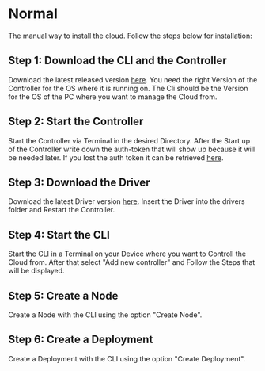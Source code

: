 # Normal

The manual way to install the cloud. Follow the steps below for installation:  

## Step 1: Download the CLI and the Controller  

Download the latest released version [here](https://github.com/HttpRafa/atomic-cloud/releases). You need the right Version of the Controller for the OS where it is running on. The Cli should be the Version for the OS of the PC where you want to manage the Cloud from.


## Step 2: Start the Controller

Start the Controller via Terminal in the desired Directory. After the Start up of the Controller write down the auth-token that will show up because it will be needed later. If you lost the auth token it can be retrieved [here](https://httprafa.github.io/atomic-cloud/controller/usage/retrieve_token/).


## Step 3: Download the Driver

Download the latest Driver version [here](https://github.com/HttpRafa/atomic-cloud/releases). Insert the Driver into the drivers folder and Restart the Controller.


## Step 4: Start the CLI

Start the CLI in a Terminal on your Device where you want to Controll the Cloud from. After that select "Add new controller" and Follow the Steps that will be displayed.


## Step 5: Create a Node

Create a Node with the CLI using the option "Create Node".


## Step 6: Create a Deployment

Create a Deployment with the CLI using the option "Create Deployment".